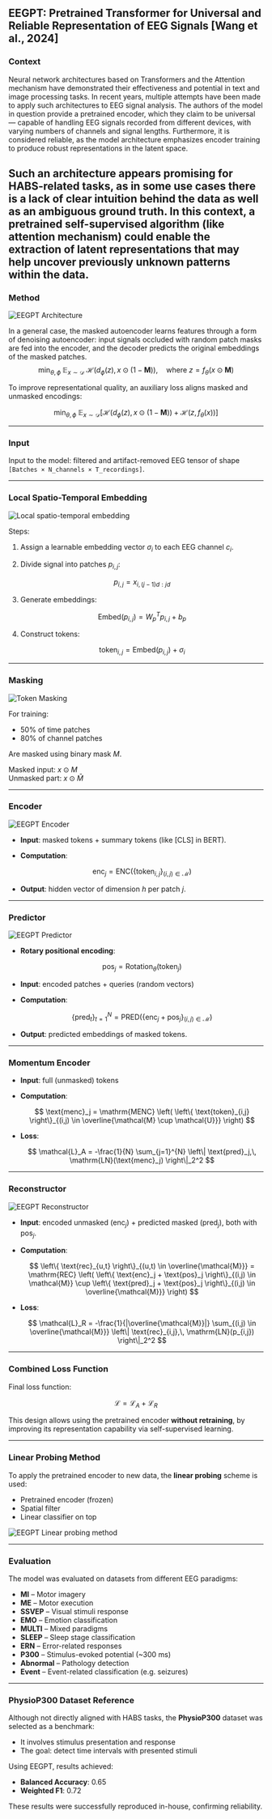 ## EEGPT: Pretrained Transformer for Universal and Reliable Representation of EEG Signals [Wang et al., 2024]

### Context

Neural network architectures based on Transformers and the Attention mechanism have demonstrated their effectiveness and potential in text and image processing tasks. In recent years, multiple attempts have been made to apply such architectures to EEG signal analysis. The authors of the model in question provide a pretrained encoder, which they claim to be universal — capable of handling EEG signals recorded from different devices, with varying numbers of channels and signal lengths. Furthermore, it is considered reliable, as the model architecture emphasizes encoder training to produce robust representations in the latent space.

Such an architecture appears promising for HABS-related tasks, as in some use cases there is a lack of clear intuition behind the data as well as an ambiguous ground truth. In this context, a pretrained self-supervised algorithm (like attention mechanism) could enable the extraction of latent representations that may help uncover previously unknown patterns within the data.
---

### Method

![EEGPT Architecture](images/EEGPT_architecture.png)

In a general case, the masked autoencoder learns features through a form of denoising autoencoder: input signals occluded with random patch masks are fed into the encoder, and the decoder predicts the original embeddings of the masked patches. 
$$
\min_{\theta, \phi} \; \mathbb{E}_{x \sim \mathcal{D}} \; \mathcal{H}(d_{\phi}(z),\, x \odot (1 - \mathbf{M})), \quad 
\text{where } z = f_{\theta}(x \odot \mathbf{M})
$$

To improve representational quality, an auxiliary loss aligns masked and unmasked encodings:

$$
\min_{\theta, \phi} \; \mathbb{E}_{x \sim \mathcal{D}} \left[ 
\mathcal{H}(d_{\phi}(z),\, x \odot (1 - \mathbf{M})) + \mathcal{H}(z,\, f_{\theta}(x))
\right]
$$

---

### Input

Input to the model: filtered and artifact-removed EEG tensor of shape  
`[Batches × N_channels × T_recordings]`.

---

### Local Spatio-Temporal Embedding

![Local spatio-temporal embedding](images/EEGPT_patches.png)

Steps:

1. Assign a learnable embedding vector $\sigma_i$ to each EEG channel $c_i$.
2. Divide signal into patches $p_{i,j}$:

   $$
   p_{i,j} = x_{i,(j-1)d:jd}
   $$

3. Generate embeddings:

   $$
   \text{Embed}(p_{i,j}) = W_p^T p_{i,j} + b_p
   $$

4. Construct tokens:

   $$
   \text{token}_{i,j} = \text{Embed}(p_{i,j}) + \sigma_i
   $$

---

### Masking

![Token Masking](images/EEGPT_masking.png)

For training:
- 50% of time patches
- 80% of channel patches

Are masked using binary mask $M$.

Masked input: $x \odot M$  
Unmasked part: $x \odot \bar{M}$

---

### Encoder

![EEGPT Encoder](images/EEGPT_Encoder.png)

- **Input**: masked tokens + summary tokens (like [CLS] in BERT).
- **Computation**:

  $$
  \text{enc}_j = \mathrm{ENC} \left( \left\{ \text{token}_{i,j} \right\}_{(i,j) \in \mathcal{M}} \right)
  $$

- **Output**: hidden vector of dimension $h$ per patch $j$.

---

### Predictor

![EEGPT Predictor](images/EEGPT_predictor.png)

- **Rotary positional encoding**:

  $$
  \text{pos}_j = \text{Rotation}_\theta(\text{token}_j)
  $$

- **Input**: encoded patches + queries (random vectors)
- **Computation**:

  $$
  \left\{ \text{pred}_t \right\}_{t=1}^{N} = \mathrm{PRED} \left( \left\{ \text{enc}_j + \text{pos}_j \right\}_{(i,j) \in \mathcal{M}} \right)
  $$

- **Output**: predicted embeddings of masked tokens.

---

### Momentum Encoder

- **Input**: full (unmasked) tokens
- **Computation**:

  $$
  \text{menc}_j = \mathrm{MENC} \left( \left\{ \text{token}_{i,j} \right\}_{(i,j) \in \overline{\mathcal{M} \cup \mathcal{U}}} \right)
  $$

- **Loss**:

  $$
  \mathcal{L}_A = -\frac{1}{N} \sum_{j=1}^{N} \left\| \text{pred}_j,\, \mathrm{LN}(\text{menc}_j) \right\|_2^2
  $$

---

### Reconstructor

![EEGPT Reconstructor](images/EEGPT_Reconstructor.png)

- **Input**: encoded unmasked ($\text{enc}_j$) + predicted masked ($\text{pred}_j$), both with $\text{pos}_j$.
- **Computation**:

  $$
  \left\{ \text{rec}_{u,t} \right\}_{(u,t) \in \overline{\mathcal{M}}} =
  \mathrm{REC} \left(
  \left\{ \text{enc}_j + \text{pos}_j \right\}_{(i,j) \in \mathcal{M}} \cup
  \left\{ \text{pred}_j + \text{pos}_j \right\}_{(i,j) \in \overline{\mathcal{M}}}
  \right)
  $$

- **Loss**:

  $$
  \mathcal{L}_R = -\frac{1}{|\overline{\mathcal{M}}|} 
  \sum_{(i,j) \in \overline{\mathcal{M}}} 
  \left\| \text{rec}_{i,j},\, \mathrm{LN}(p_{i,j}) \right\|_2^2
  $$

---

### Combined Loss Function

Final loss function:

$$
\mathcal{L} = \mathcal{L}_A + \mathcal{L}_R
$$

This design allows using the pretrained encoder **without retraining**, by improving its representation capability via self-supervised learning.

---

### Linear Probing Method

To apply the pretrained encoder to new data, the **linear probing** scheme is used:

- Pretrained encoder (frozen)
- Spatial filter
- Linear classifier on top

![EEGPT Linear probing method](images/EEGPT_lin_prob.png)

---

### Evaluation

The model was evaluated on datasets from different EEG paradigms:

- **MI** – Motor imagery  
- **ME** – Motor execution  
- **SSVEP** – Visual stimuli response  
- **EMO** – Emotion classification  
- **MULTI** – Mixed paradigms  
- **SLEEP** – Sleep stage classification  
- **ERN** – Error-related responses  
- **P300** – Stimulus-evoked potential (~300 ms)  
- **Abnormal** – Pathology detection  
- **Event** – Event-related classification (e.g. seizures)

---

### PhysioP300 Dataset Reference

Although not directly aligned with HABS tasks, the **PhysioP300** dataset was selected as a benchmark:

- It involves stimulus presentation and response
- The goal: detect time intervals with presented stimuli

Using EEGPT, results achieved:

- **Balanced Accuracy**: 0.65  
- **Weighted F1**: 0.72

These results were successfully reproduced in-house, confirming reliability.



